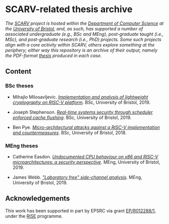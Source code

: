 # SCARV-related thesis archive

<!--- -------------------------------------------------------------------- --->

*The
[SCARV](https://www.scarv.org)
project
is hosted within the
[Department of Computer Science](https://www.bristol.ac.uk/engineering/departments/computerscience)
at the
[University of Bristol](https://www.bristol.ac.uk),
and, as such, has supported a number of associated
undergraduate          (e.g., BSc and MEng),
post-graduate taught   (i.e., MSc),
and
post-graduate research (i.e., PhD)
projects.  Some such projects align with a core activity 
within SCARV, others explore something at the periphery; 
either way this repository is an archive of their output,
namely the PDF-format
[thesis](https://en.wikipedia.org/wiki/Thesis#United_Kingdom)
produced in each case.*

<!--- -------------------------------------------------------------------- --->

## Content

### BSc  theses

- Mihajlo Milosavljevic.
  [*Implementation and analysis of lightweight cryptography on RISC-V platform*](./bsc/mm14835.pdf).
  BSc,  University of Bristol, 2019.

- Joseph Stephenson.
  [*Real-time systems security through scheduler enforced cache flushing*](./bsc/js15708.pdf).
  BSc,  University of Bristol, 2019. 

- Ben Pye.
  [*Micro-architectural attacks against a RISC-V implementation and countermeasures*](./bsc/bp15915.pdf).
  BSc,  University of Bristol, 2018.

### MEng theses

- Catherine Easdon.
  [*Undocumented CPU behaviour on x86 and RISC-V microarchitectures: a security perspective*](./meng/ce15865.pdf).
  MEng, University of Bristol, 2019.

- James Webb.
  [*"Laboratory free" side-channel analysis*](./meng/jw15520.pdf).
  MEng, University of Bristol, 2019.

<!--- -------------------------------------------------------------------- --->

## Acknowledgements

This work has been supported in part by EPSRC via grant 
[EP/R012288/1](https://gow.epsrc.ukri.org/NGBOViewGrant.aspx?GrantRef=EP/R012288/1),
under the [RISE](http://www.ukrise.org) programme.

<!--- -------------------------------------------------------------------- --->
